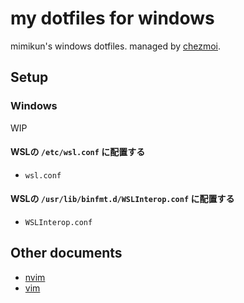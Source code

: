 # my dotfiles for windows

mimikun's windows dotfiles.
managed by [chezmoi](https://www.chezmoi.io/).

## Setup

### Windows

WIP

#### WSLの `/etc/wsl.conf` に配置する

- `wsl.conf`

#### WSLの `/usr/lib/binfmt.d/WSLInterop.conf` に配置する

- `WSLInterop.conf`

## Other documents

- [nvim](AppData/Local/nvim/README.md)
- [vim](vimfiles/README.md)

